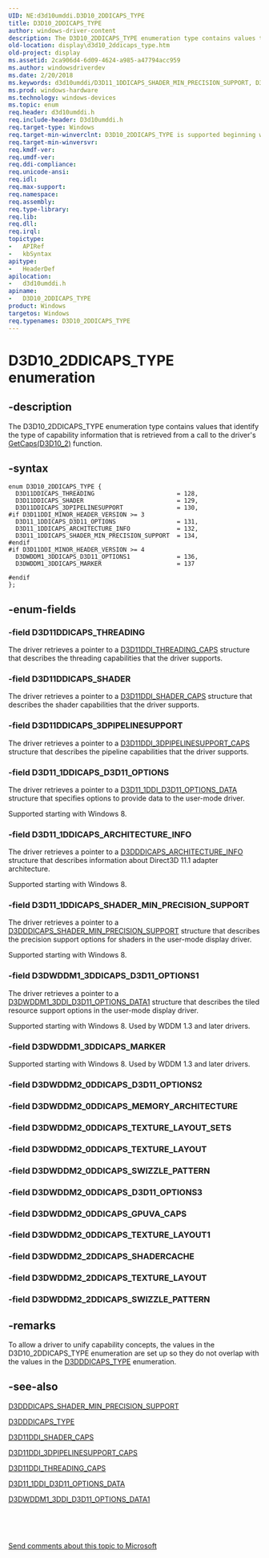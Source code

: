 ```yaml
---
UID: NE:d3d10umddi.D3D10_2DDICAPS_TYPE
title: D3D10_2DDICAPS_TYPE
author: windows-driver-content
description: The D3D10_2DDICAPS_TYPE enumeration type contains values that identify the type of capability information that is retrieved from a call to the driver's GetCaps(D3D10_2) function.
old-location: display\d3d10_2ddicaps_type.htm
old-project: display
ms.assetid: 2ca906d4-6d09-4624-a985-a47794acc959
ms.author: windowsdriverdev
ms.date: 2/20/2018
ms.keywords: d3d10umddi/D3D11_1DDICAPS_SHADER_MIN_PRECISION_SUPPORT, D3D11_1DDICAPS_SHADER_MIN_PRECISION_SUPPORT, D3DWDDM1_3DDICAPS_MARKER, d3d10umddi/D3D11DDICAPS_SHADER, D3D11_1DDICAPS_D3D11_OPTIONS, UMDisplayDriver_Dx11param_Structs_cde2c336-2e65-43c4-970c-83b83765df38.xml, D3D11DDICAPS_THREADING, D3D11_1DDICAPS_ARCHITECTURE_INFO, d3d10umddi/D3D11_1DDICAPS_ARCHITECTURE_INFO, d3d10umddi/D3D11DDICAPS_3DPIPELINESUPPORT, d3d10umddi/D3D10_2DDICAPS_TYPE, d3d10umddi/D3D11DDICAPS_THREADING, d3d10umddi/D3DWDDM1_3DDICAPS_MARKER, display.d3d10_2ddicaps_type, D3DWDDM1_3DDICAPS_D3D11_OPTIONS1, d3d10umddi/D3DWDDM1_3DDICAPS_D3D11_OPTIONS1, D3D10_2DDICAPS_TYPE, d3d10umddi/D3D11_1DDICAPS_D3D11_OPTIONS, D3D11DDICAPS_3DPIPELINESUPPORT, D3D11DDICAPS_SHADER, D3D10_2DDICAPS_TYPE enumeration [Display Devices]
ms.prod: windows-hardware
ms.technology: windows-devices
ms.topic: enum
req.header: d3d10umddi.h
req.include-header: D3d10umddi.h
req.target-type: Windows
req.target-min-winverclnt: D3D10_2DDICAPS_TYPE is supported beginning with the Windows 7 operating system.
req.target-min-winversvr: 
req.kmdf-ver: 
req.umdf-ver: 
req.ddi-compliance: 
req.unicode-ansi: 
req.idl: 
req.max-support: 
req.namespace: 
req.assembly: 
req.type-library: 
req.lib: 
req.dll: 
req.irql: 
topictype:
-	APIRef
-	kbSyntax
apitype:
-	HeaderDef
apilocation:
-	d3d10umddi.h
apiname:
-	D3D10_2DDICAPS_TYPE
product: Windows
targetos: Windows
req.typenames: D3D10_2DDICAPS_TYPE
---
```


# D3D10_2DDICAPS_TYPE enumeration


## -description


The D3D10_2DDICAPS_TYPE enumeration type contains values that identify the type of capability information that is retrieved from a call to the driver's <a href="..\d3d10umddi\nc-d3d10umddi-pfnd3d10_2ddi_getcaps.md">GetCaps(D3D10_2)</a> function. 


## -syntax


````
enum D3D10_2DDICAPS_TYPE {
  D3D11DDICAPS_THREADING                       = 128, 
  D3D11DDICAPS_SHADER                          = 129, 
  D3D11DDICAPS_3DPIPELINESUPPORT               = 130, 
#if D3D11DDI_MINOR_HEADER_VERSION >= 3
  D3D11_1DDICAPS_D3D11_OPTIONS                 = 131, 
  D3D11_1DDICAPS_ARCHITECTURE_INFO             = 132, 
  D3D11_1DDICAPS_SHADER_MIN_PRECISION_SUPPORT  = 134, 
#endif 
#if D3D11DDI_MINOR_HEADER_VERSION >= 4
  D3DWDDM1_3DDICAPS_D3D11_OPTIONS1             = 136, 
  D3DWDDM1_3DDICAPS_MARKER                     = 137 

#endif 
};
````


## -enum-fields




### -field D3D11DDICAPS_THREADING

The driver retrieves a pointer to a <a href="..\d3d10umddi\ns-d3d10umddi-d3d11ddi_threading_caps.md">D3D11DDI_THREADING_CAPS</a> structure that describes the threading capabilities that the driver supports. 


### -field D3D11DDICAPS_SHADER

The driver retrieves a pointer to a <a href="..\d3d10umddi\ns-d3d10umddi-d3d11ddi_shader_caps.md">D3D11DDI_SHADER_CAPS</a> structure that describes the shader capabilities that the driver supports. 


### -field D3D11DDICAPS_3DPIPELINESUPPORT

The driver retrieves a pointer to a <a href="..\d3d10umddi\ns-d3d10umddi-d3d11ddi_3dpipelinesupport_caps.md">D3D11DDI_3DPIPELINESUPPORT_CAPS</a> structure that describes the pipeline capabilities that the driver supports. 


### -field D3D11_1DDICAPS_D3D11_OPTIONS

The driver retrieves a pointer to a <a href="..\d3d10umddi\ns-d3d10umddi-d3d11_1ddi_d3d11_options_data.md">D3D11_1DDI_D3D11_OPTIONS_DATA</a>  structure that specifies options to provide data to the user-mode driver.

Supported starting with Windows 8.


### -field D3D11_1DDICAPS_ARCHITECTURE_INFO

The driver retrieves a pointer to a <a href="..\d3dumddi\ns-d3dumddi-d3dddicaps_architecture_info.md">D3DDDICAPS_ARCHITECTURE_INFO</a> structure that describes information about Direct3D 11.1 adapter architecture.

Supported starting with Windows 8.


### -field D3D11_1DDICAPS_SHADER_MIN_PRECISION_SUPPORT

The driver retrieves a pointer to a <a href="..\d3dumddi\ns-d3dumddi-d3dddicaps_shader_min_precision_support.md">D3DDDICAPS_SHADER_MIN_PRECISION_SUPPORT</a> structure that describes the precision support options for shaders in the user-mode display driver.

Supported starting with Windows 8.


### -field D3DWDDM1_3DDICAPS_D3D11_OPTIONS1

The driver retrieves a pointer to a <a href="..\d3d10umddi\ns-d3d10umddi-d3dwddm1_3ddi_d3d11_options_data1.md">D3DWDDM1_3DDI_D3D11_OPTIONS_DATA1</a> structure that describes the tiled resource support options in the user-mode display driver.

Supported starting with Windows 8. Used by WDDM 1.3 and later drivers.


### -field D3DWDDM1_3DDICAPS_MARKER

Supported starting with Windows 8. Used by WDDM 1.3 and later drivers.


### -field D3DWDDM2_0DDICAPS_D3D11_OPTIONS2


### -field D3DWDDM2_0DDICAPS_MEMORY_ARCHITECTURE


### -field D3DWDDM2_0DDICAPS_TEXTURE_LAYOUT_SETS


### -field D3DWDDM2_0DDICAPS_TEXTURE_LAYOUT


### -field D3DWDDM2_0DDICAPS_SWIZZLE_PATTERN


### -field D3DWDDM2_0DDICAPS_D3D11_OPTIONS3


### -field D3DWDDM2_0DDICAPS_GPUVA_CAPS


### -field D3DWDDM2_0DDICAPS_TEXTURE_LAYOUT1


### -field D3DWDDM2_2DDICAPS_SHADERCACHE


### -field D3DWDDM2_2DDICAPS_TEXTURE_LAYOUT


### -field D3DWDDM2_2DDICAPS_SWIZZLE_PATTERN




## -remarks



To allow a driver to unify capability concepts, the values in the D3D10_2DDICAPS_TYPE enumeration are set up so they do not overlap with the values in the <a href="..\d3dumddi\ne-d3dumddi-_d3dddicaps_type.md">D3DDDICAPS_TYPE</a> enumeration. 




## -see-also

<a href="..\d3dumddi\ns-d3dumddi-d3dddicaps_shader_min_precision_support.md">D3DDDICAPS_SHADER_MIN_PRECISION_SUPPORT</a>



<a href="..\d3dumddi\ne-d3dumddi-_d3dddicaps_type.md">D3DDDICAPS_TYPE</a>



<a href="..\d3d10umddi\ns-d3d10umddi-d3d11ddi_shader_caps.md">D3D11DDI_SHADER_CAPS</a>



<a href="..\d3d10umddi\ns-d3d10umddi-d3d11ddi_3dpipelinesupport_caps.md">D3D11DDI_3DPIPELINESUPPORT_CAPS</a>



<a href="..\d3d10umddi\ns-d3d10umddi-d3d11ddi_threading_caps.md">D3D11DDI_THREADING_CAPS</a>



<a href="..\d3d10umddi\ns-d3d10umddi-d3d11_1ddi_d3d11_options_data.md">D3D11_1DDI_D3D11_OPTIONS_DATA</a>



<a href="..\d3d10umddi\ns-d3d10umddi-d3dwddm1_3ddi_d3d11_options_data1.md">D3DWDDM1_3DDI_D3D11_OPTIONS_DATA1</a>



 

 

<a href="mailto:wsddocfb@microsoft.com?subject=Documentation%20feedback [display\display]:%20D3D10_2DDICAPS_TYPE enumeration%20 RELEASE:%20(2/20/2018)&amp;body=%0A%0APRIVACY STATEMENT%0A%0AWe use your feedback to improve the documentation. We don't use your email address for any other purpose, and we'll remove your email address from our system after the issue that you're reporting is fixed. While we're working to fix this issue, we might send you an email message to ask for more info. Later, we might also send you an email message to let you know that we've addressed your feedback.%0A%0AFor more info about Microsoft's privacy policy, see http://privacy.microsoft.com/en-us/default.aspx." title="Send comments about this topic to Microsoft">Send comments about this topic to Microsoft</a>

